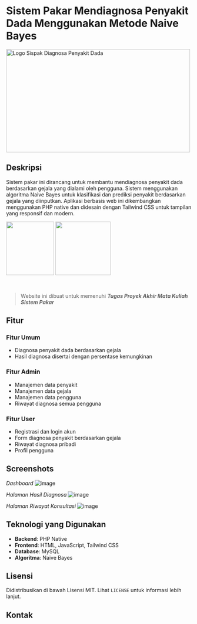 # Sistem Pakar Mendiagnosa Penyakit Dada Menggunakan Metode Naive Bayes

<img src="https://github.com/user-attachments/assets/ec4a92c5-d588-46a2-8d4d-23434e78acc1" width="500" height="280" alt="Logo Sispak Diagnosa Penyakit Dada">

## Deskripsi

Sistem pakar ini dirancang untuk membantu mendiagnosa penyakit dada berdasarkan gejala yang dialami oleh pengguna. Sistem menggunakan algoritma Naive Bayes untuk klasifikasi dan prediksi penyakit berdasarkan gejala yang diinputkan. Aplikasi berbasis web ini dikembangkan menggunakan PHP native dan didesain dengan Tailwind CSS untuk tampilan yang responsif dan modern.

<img src="https://github.com/user-attachments/assets/06741535-37f9-4cc4-b2fe-ad89001e344c" width="130" height="145"> <img src="https://github.com/user-attachments/assets/e7d8b9a9-5980-4b38-a858-9b2d44ce4b65" width="150" height="145">

<br>

> Website ini dibuat untuk memenuhi **_Tugas Proyek Akhir Mata Kuliah Sistem Pakar_**

## Fitur

### Fitur Umum

- Diagnosa penyakit dada berdasarkan gejala
- Hasil diagnosa disertai dengan persentase kemungkinan

### Fitur Admin

- Manajemen data penyakit
- Manajemen data gejala
- Manajemen data pengguna
- Riwayat diagnosa semua pengguna

### Fitur User

- Registrasi dan login akun
- Form diagnosa penyakit berdasarkan gejala
- Riwayat diagnosa pribadi
- Profil pengguna

## Screenshots

_Dashboard_
![image](https://github.com/user-attachments/assets/11182844-4349-4b54-b761-806c6d27e485)

_Halaman Hasil Diagnosa_
![image](https://github.com/user-attachments/assets/1b386727-8859-4801-8bff-a8de871e4114)

_Halaman Riwayat Konsultasi_
![image](https://github.com/user-attachments/assets/f1f1d432-509b-4b32-b53c-f549562b8d83)

## Teknologi yang Digunakan

- **Backend**: PHP Native
- **Frontend**: HTML, JavaScript, Tailwind CSS
- **Database**: MySQL
- **Algoritma**: Naive Bayes

## Lisensi

Didistribusikan di bawah Lisensi MIT. Lihat `LICENSE` untuk informasi lebih lanjut.

## Kontak
